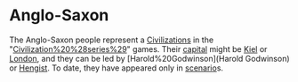 # Anglo-Saxon

The Anglo-Saxon people represent a [Civilizations](civilization) in the "[Civilization%20%28series%29](Civilization)" games. Their [capital](capital) might be [Kiel](Kiel) or [London](London), and they can be led by [Harold%20Godwinson](Harold Godwinson) or [Hengist](Hengist). To date, they have appeared only in [scenario](scenario)s.